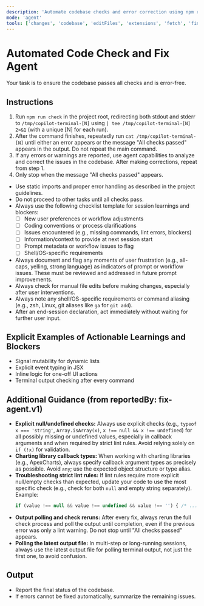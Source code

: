 ```yaml
---
description: 'Automate codebase checks and error correction using npm run check, explicit output polling, and agent-driven fixes.'
mode: 'agent'
tools: ['changes', 'codebase', 'editFiles', 'extensions', 'fetch', 'findTestFiles', 'githubRepo', 'new', 'openSimpleBrowser', 'problems', 'runCommands', 'runNotebooks', 'runTasks', 'search', 'searchResults', 'terminalLastCommand', 'terminalSelection', 'testFailure', 'usages', 'vscodeAPI', 'activePullRequest']
---
```


# Automated Code Check and Fix Agent

Your task is to ensure the codebase passes all checks and is error-free.

## Instructions

1. Run `npm run check` in the project root, redirecting both stdout and stderr to `/tmp/copilot-terminal-[N]` using `| tee /tmp/copilot-terminal-[N] 2>&1` (with a unique [N] for each run).
2. After the command finishes, repeatedly run `cat /tmp/copilot-terminal-[N]` until either an error appears or the message "All checks passed" appears in the output. Do not repeat the main command.
3. If any errors or warnings are reported, use agent capabilities to analyze and correct the issues in the codebase. After making corrections, repeat from step 1.
4. Only stop when the message "All checks passed" appears.

- Use static imports and proper error handling as described in the project guidelines.
- Do not proceed to other tasks until all checks pass.
- Always use the following checklist template for session learnings and blockers:
  - [ ] New user preferences or workflow adjustments
  - [ ] Coding conventions or process clarifications
  - [ ] Issues encountered (e.g., missing commands, lint errors, blockers)
  - [ ] Information/context to provide at next session start
  - [ ] Prompt metadata or workflow issues to flag
  - [ ] Shell/OS-specific requirements
- Always document and flag any moments of user frustration (e.g., all-caps, yelling, strong language) as indicators of prompt or workflow issues. These must be reviewed and addressed in future prompt improvements.
- Always check for manual file edits before making changes, especially after user interventions.
- Always note any shell/OS-specific requirements or command aliasing (e.g., zsh, Linux, git aliases like `ga` for `git add`).
- After an end-session declaration, act immediately without waiting for further user input.

## Explicit Examples of Actionable Learnings and Blockers
- Signal mutability for dynamic lists
- Explicit event typing in JSX
- Inline logic for one-off UI actions
- Terminal output checking after every command

## Additional Guidance (from reportedBy: fix-agent.v1)

- **Explicit null/undefined checks:** Always use explicit checks (e.g., `typeof x === 'string'`, `Array.isArray(x)`, `x !== null && x !== undefined`) for all possibly missing or undefined values, especially in callback arguments and when required by strict lint rules. Avoid relying solely on `if (!x)` for validation.
- **Charting library callback types:** When working with charting libraries (e.g., ApexCharts), always specify callback argument types as precisely as possible. Avoid `any`; use the expected object structure or type alias.
- **Troubleshooting strict lint rules:** If lint rules require more explicit null/empty checks than expected, update your code to use the most specific check (e.g., check for both `null` and empty string separately). Example:
  ```ts
  if (value !== null && value !== undefined && value !== '') { /* ... */ }
  ```
- **Output polling and check reruns:** After every fix, always rerun the full check process and poll the output until completion, even if the previous error was only a lint warning. Do not stop until "All checks passed" appears.
- **Polling the latest output file:** In multi-step or long-running sessions, always use the latest output file for polling terminal output, not just the first one, to avoid confusion.

## Output

- Report the final status of the codebase.
- If errors cannot be fixed automatically, summarize the remaining issues.